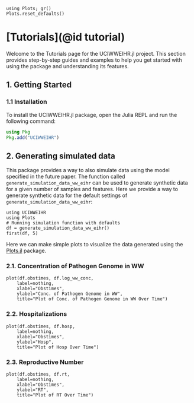 ```@setup tutorial
using Plots; gr()
Plots.reset_defaults()
```
# [Tutorials](@id tutorial)

Welcome to the Tutorials page for the UCIWWEIHR.jl project. This section provides step-by-step guides and examples to help you get started with using the package and understanding its features.

## 1. Getting Started

### 1.1 Installation

To install the UCIWWEIHR.jl package, open the Julia REPL and run the following command:

``` julia
using Pkg
Pkg.add("UCIWWEIHR")
```

## 2. Generating simulated data

This package provides a way to also simulate data using the model specified in the future paper.  The function called `generate_simulation_data_ww_eihr` can be used to generate synthetic data for a given number of samples and features.  Here we provide a way to generate synthetic data for the default settings of `generate_simulation_data_ww_eihr`:

``` @example tutorial
using UCIWWEIHR
using Plots
# Running simulation function with defaults
df = generate_simulation_data_ww_eihr()
first(df, 5)
```

Here we can make simple plots to visualize the data generated using the [Plots.jl](https://github.com/JuliaPlots/Plots.jl) package.

### 2.1. Concentration of Pathogen Genome in WW
```@example tutorial
plot(df.obstimes, df.log_ww_conc,
    label=nothing,
    xlabel="Obstimes", 
    ylabel="Conc. of Pathogen Genome in WW", 
    title="Plot of Conc. of Pathogen Genome in WW Over Time")
```

### 2.2. Hospitalizations
```@example tutorial
plot(df.obstimes, df.hosp, 
    label=nothing,
    xlabel="Obstimes", 
    ylabel="Hosp", 
    title="Plot of Hosp Over Time")
```

### 2.3. Reproductive Number
```@example tutorial
plot(df.obstimes, df.rt, 
    label=nothing,
    xlabel="Obstimes", 
    ylabel="RT", 
    title="Plot of RT Over Time")
```